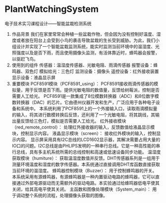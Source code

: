 # PlantWatchingSystem
电子技术实习课程设计——智能盆栽检测系统
1.	作品背景
我们在家里常常会种植一些盆栽作物，但会因为没有控制好温度、湿度或者放在阳台上会受到小鸟的袭击导致盆栽的生长受到威胁。为此，我们小组设计并实现了一个智能盆栽监测系统，能实时监测当前环境中的温湿度、光照强度以及是否下雨，而且使用摄像头监测，有活体靠近时，蜂鸣器会报警，以驱赶飞鸟。
2.	使用到的组件
传感器：温湿度传感器、光敏电阻、雨滴传感器
报警设备：蜂鸣器、双色灯
模拟给光：三色灯
监测设备：摄像头
遥控设备：红外接收装置
显示设备：液晶显示屏
3.	重要模块
PCF8591模块（PCF8591_using）：
PCF8591接收雨滴传感器的模拟量，用于反馈是否下雨。提供光敏电阻的数值量，反馈给树莓派，控制是否需要人工给光。
PCF8591是一款集成了8位模数转换器（ADC）和8位数字模数转换器（DAC）的芯片。它由德州仪器开发和生产，广泛应用于各种电子设备和系统中。
本系统利用了PCF8591上的一个外接输入口，读取雨滴模拟量的输入，将其进行数模转换后反馈，还利用了一个光敏电阻，将其跳线，其输出量反馈给三色灯，模拟是否需要人工给光。
红外接收模块（red_remote_control）：
处理红外接收器的输入，反馈数值给液晶显示模块，控制显示内容。
液晶显示模块（screen）：
接收红外模块的输入，控制显示内容。
显示屏采用具有I2C总线的LCD1602显示器，其解决需要占用大量的IO口的问题。I2C总线是由PHLIPS发明的一种串行总线。它是一种高性能的串行总线，具有多主机系统所需的总线控制和高速或低速设备同步功能。
温湿度获取模块（humiture）：
获取温湿度数值并反馈。DHT传感器系列是一组用于测量环境温度和湿度的数字传感器。本系统通过直接调用DHT库函数直接获取当前环境的温湿度。
蜂鸣器控制模块（Buzzer）：
用于控制蜂鸣器的开关。本系统采用有源蜂鸣器，有源蜂鸣器是一种内置驱动电路的蜂鸣器，它可以直接通过外部电源驱动而无需额外的驱动电路。本实验通过给蜂鸣器低电平使其关闭，给其高电平使其关闭。
主函数和图像处理模块（System_main）：
用于调动整个系统的流程，处理摄像头获取的图像。
